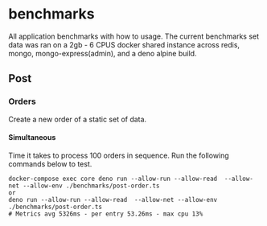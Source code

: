 # benchmarks

All application benchmarks with how to usage. The current benchmarks set data was ran on a 2gb - 6 CPUS docker shared instance across redis, mongo, mongo-express(admin), and a deno alpine build.

## Post

### Orders

Create a new order of a static set of data.

#### Simultaneous

Time it takes to process 100 orders in sequence. Run the following commands below to test.

```
docker-compose exec core deno run --allow-run --allow-read  --allow-net --allow-env ./benchmarks/post-order.ts
or
deno run --allow-run --allow-read  --allow-net --allow-env ./benchmarks/post-order.ts
# Metrics avg 5326ms - per entry 53.26ms - max cpu 13%
```